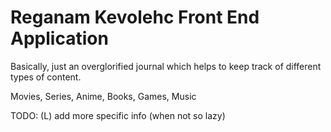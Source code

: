 # Reganam Kevolehc Front End Application

Basically, just an overglorified journal which helps to keep track of different types of content.

Movies, Series, Anime, Books, Games, Music

TODO: (L) add more specific info (when not so lazy)
